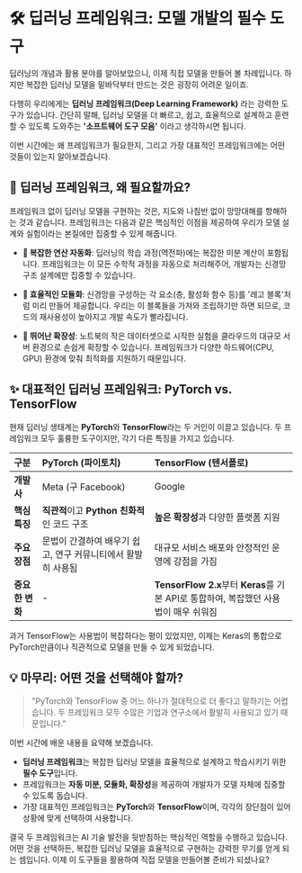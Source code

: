 # 🛠️ 딥러닝 프레임워크: 모델 개발의 필수 도구

딥러닝의 개념과 활용 분야를 알아보았으니, 이제 직접 모델을 만들어 볼 차례입니다. 하지만 복잡한 딥러닝 모델을 밑바닥부터 만드는 것은 굉장히 어려운 일이죠.

다행히 우리에게는 **딥러닝 프레임워크(Deep Learning Framework)**
라는 강력한 도구가 있습니다. 간단히 말해, 딥러닝 모델을 더 빠르고, 쉽고, 효율적으로 설계하고 훈련할 수 있도록 도와주는 **'소프트웨어 도구 모음'**
이라고 생각하시면 됩니다.

이번 시간에는 왜 프레임워크가 필요한지, 그리고 가장 대표적인 프레임워크에는 어떤 것들이 있는지 알아보겠습니다.

## 🤔 딥러닝 프레임워크, 왜 필요할까요?

프레임워크 없이 딥러닝 모델을 구현하는 것은, 지도와 나침반 없이 망망대해를 항해하는 것과 같습니다. 프레임워크는 다음과 같은 핵심적인 이점을 제공하여 우리가 모델 설계와 실험이라는 본질에만 집중할 수 있게 해줍니다.

- **🧠 복잡한 연산 자동화**: 딥러닝의 학습 과정(역전파)에는 복잡한 미분 계산이 포함됩니다. 프레임워크는 이 모든 수학적 과정을 자동으로 처리해주어, 개발자는 신경망 구조 설계에만 집중할 수 있습니다.

- **🧩 효율적인 모듈화**: 신경망을 구성하는 각 요소(층, 활성화 함수 등)를 '레고 블록'처럼 미리 만들어 제공합니다. 우리는 이 블록들을 가져와 조립하기만 하면 되므로, 코드의 재사용성이 높아지고 개발 속도가 빨라집니다.

- **🚀 뛰어난 확장성**: 노트북의 작은 데이터셋으로 시작한 실험을 클라우드의 대규모 서버 환경으로 손쉽게 확장할 수 있습니다. 프레임워크가 다양한 하드웨어(CPU, GPU) 환경에 맞춰 최적화를 지원하기 때문입니다.

## ✨ 대표적인 딥러닝 프레임워크: PyTorch vs. TensorFlow

현재 딥러닝 생태계는 **PyTorch**와 **TensorFlow**라는 두 거인이 이끌고 있습니다. 두 프레임워크 모두 훌륭한 도구이지만, 각기 다른 특징을 가지고 있습니다.

| 구분            | **PyTorch (파이토치)**                                       | **TensorFlow (텐서플로)**                                                             |
| :-------------- | :----------------------------------------------------------- | :------------------------------------------------------------------------------------ |
| **개발사**      | Meta (구 Facebook)                                           | Google                                                                                |
| **핵심 특징**   | **직관적**이고 **Python 친화적**인 코드 구조                 | **높은 확장성**과 다양한 플랫폼 지원                                                  |
| **주요 장점**   | 문법이 간결하여 배우기 쉽고, 연구 커뮤니티에서 활발히 사용됨 | 대규모 서비스 배포와 안정적인 운영에 강점을 가짐                                      |
| **중요한 변화** | -                                                            | **TensorFlow 2.x**부터 **Keras**를 기본 API로 통합하여, 복잡했던 사용법이 매우 쉬워짐 |

과거 TensorFlow는 사용법이 복잡하다는 평이 있었지만, 이제는 Keras의 통합으로 PyTorch만큼이나 직관적으로 모델을 만들 수 있게 되었습니다.

## 💡 마무리: 어떤 것을 선택해야 할까?

> "PyTorch와 TensorFlow 중 어느 하나가 절대적으로 더 좋다고 말하기는 어렵습니다. 두 프레임워크 모두 수많은 기업과 연구소에서 활발히 사용되고 있기 때문입니다."

이번 시간에 배운 내용을 요약해 보겠습니다.

- **딥러닝 프레임워크**는 복잡한 딥러닝 모델을 효율적으로 설계하고 학습시키기 위한 **필수 도구**입니다.
- 프레임워크는 **자동 미분, 모듈화, 확장성**을 제공하여 개발자가 모델 자체에 집중할 수 있도록 돕습니다.
- 가장 대표적인 프레임워크는 **PyTorch**와 **TensorFlow**이며, 각각의 장단점이 있어 상황에 맞게 선택하여 사용합니다.

결국 두 프레임워크는 AI 기술 발전을 뒷받침하는 핵심적인 역할을 수행하고 있습니다. 어떤 것을 선택하든, 복잡한 딥러닝 모델을 효율적으로 구현하는 강력한 무기를 얻게 되는 셈입니다. 이제 이 도구들을 활용하여 직접 모델을 만들어볼 준비가 되셨나요?
